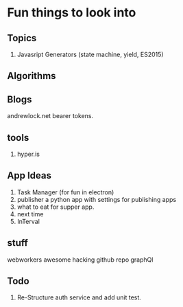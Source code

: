 # Fun things to look into #

## Topics ##
1. Javasript Generators (state machine, yield, ES2015)

## Algorithms ##

## Blogs ##
andrewlock.net bearer tokens.

## tools ##
1. hyper.is

## App Ideas ##
1. Task Manager (for fun in electron)
1. publisher a python app with settings for publishing apps
1. what to eat for supper app.
1. next time
1. InTerval

## stuff ##
webworkers
awesome hacking github repo
graphQl

## Todo ##
1. Re-Structure auth service and add unit test.